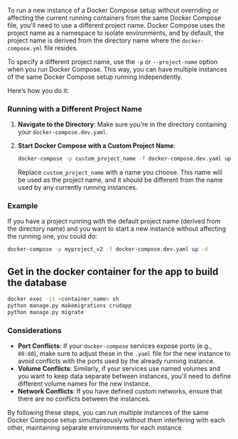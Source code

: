 To run a new instance of a Docker Compose setup without overriding or affecting the current running containers from the same Docker Compose file, you'll need to use a different project name. Docker Compose uses the project name as a namespace to isolate environments, and by default, the project name is derived from the directory name where the `docker-compose.yml` file resides.

To specify a different project name, use the `-p` or `--project-name` option when you run Docker Compose. This way, you can have multiple instances of the same Docker Compose setup running independently.

Here’s how you do it:

### Running with a Different Project Name

1. **Navigate to the Directory**: Make sure you're in the directory containing your `docker-compose.dev.yaml`.

2. **Start Docker Compose with a Custom Project Name**:
   
   ```bash
   docker-compose -p custom_project_name -f docker-compose.dev.yaml up -d
   ```

   Replace `custom_project_name` with a name you choose. This name will be used as the project name, and it should be different from the name used by any currently running instances.

### Example

If you have a project running with the default project name (derived from the directory name) and you want to start a new instance without affecting the running one, you could do:

```bash
docker-compose -p myproject_v2 -f docker-compose.dev.yaml up -d
```

## Get in the docker container for the app to build the database

```bash
docker exec -it <container_name> sh
python manage.py makemigrations crudapp
python manage.py migrate
```

### Considerations

- **Port Conflicts**: If your `docker-compose` services expose ports (e.g., `80:80`), make sure to adjust these in the `.yaml` file for the new instance to avoid conflicts with the ports used by the already running instance.
- **Volume Conflicts**: Similarly, if your services use named volumes and you want to keep data separate between instances, you'll need to define different volume names for the new instance.
- **Network Conflicts**: If you have defined custom networks, ensure that there are no conflicts between the instances.

By following these steps, you can run multiple instances of the same Docker Compose setup simultaneously without them interfering with each other, maintaining separate environments for each instance.